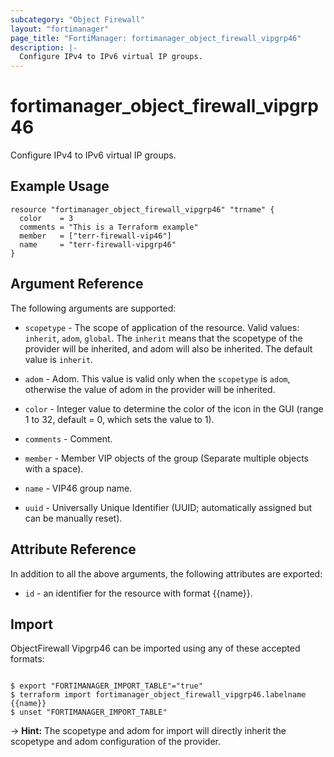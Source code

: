 ```yaml
---
subcategory: "Object Firewall"
layout: "fortimanager"
page_title: "FortiManager: fortimanager_object_firewall_vipgrp46"
description: |-
  Configure IPv4 to IPv6 virtual IP groups.
---
```


# fortimanager_object_firewall_vipgrp46
Configure IPv4 to IPv6 virtual IP groups.

## Example Usage

```hcl
resource "fortimanager_object_firewall_vipgrp46" "trname" {
  color    = 3
  comments = "This is a Terraform example"
  member   = ["terr-firewall-vip46"]
  name     = "terr-firewall-vipgrp46"
}
```

## Argument Reference


The following arguments are supported:

* `scopetype` - The scope of application of the resource. Valid values: `inherit`, `adom`, `global`. The `inherit` means that the scopetype of the provider will be inherited, and adom will also be inherited. The default value is `inherit`.
* `adom` - Adom. This value is valid only when the `scopetype` is `adom`, otherwise the value of adom in the provider will be inherited.

* `color` - Integer value to determine the color of the icon in the GUI (range 1 to 32, default = 0, which sets the value to 1).
* `comments` - Comment.
* `member` - Member VIP objects of the group (Separate multiple objects with a space).
* `name` - VIP46 group name.
* `uuid` - Universally Unique Identifier (UUID; automatically assigned but can be manually reset).


## Attribute Reference

In addition to all the above arguments, the following attributes are exported:
* `id` - an identifier for the resource with format {{name}}.

## Import

ObjectFirewall Vipgrp46 can be imported using any of these accepted formats:
```

$ export "FORTIMANAGER_IMPORT_TABLE"="true"
$ terraform import fortimanager_object_firewall_vipgrp46.labelname {{name}}
$ unset "FORTIMANAGER_IMPORT_TABLE"
```
-> **Hint:** The scopetype and adom for import will directly inherit the scopetype and adom configuration of the provider.
